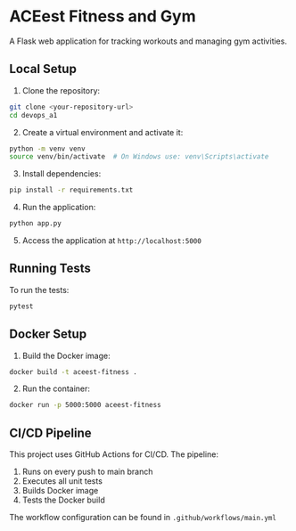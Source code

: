 # ACEest Fitness and Gym

A Flask web application for tracking workouts and managing gym activities.

## Local Setup

1. Clone the repository:
```bash
git clone <your-repository-url>
cd devops_a1
```

2. Create a virtual environment and activate it:
```bash
python -m venv venv
source venv/bin/activate  # On Windows use: venv\Scripts\activate
```

3. Install dependencies:
```bash
pip install -r requirements.txt
```

4. Run the application:
```bash
python app.py
```

5. Access the application at `http://localhost:5000`

## Running Tests

To run the tests:
```bash
pytest
```

## Docker Setup

1. Build the Docker image:
```bash
docker build -t aceest-fitness .
```

2. Run the container:
```bash
docker run -p 5000:5000 aceest-fitness
```

## CI/CD Pipeline

This project uses GitHub Actions for CI/CD. The pipeline:

1. Runs on every push to main branch
2. Executes all unit tests
3. Builds Docker image
4. Tests the Docker build

The workflow configuration can be found in `.github/workflows/main.yml`
